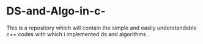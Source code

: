 # DS-and-Algo-in-c-
This is a repository which will contain the simple and easily understandable c++ codes  with which i implemented ds and algorithms .
